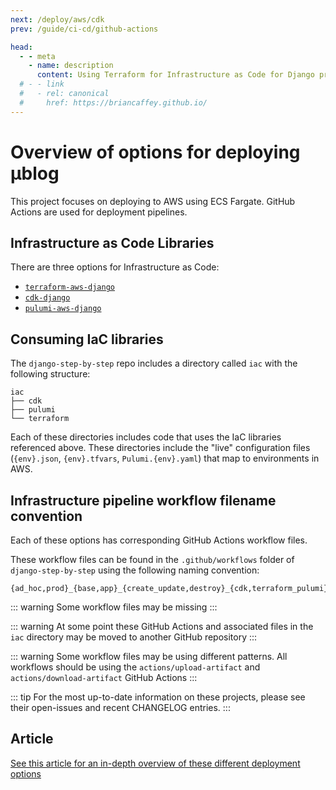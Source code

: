 ```yaml
---
next: /deploy/aws/cdk
prev: /guide/ci-cd/github-actions

head:
  - - meta
    - name: description
      content: Using Terraform for Infrastructure as Code for Django projects
  # - - link
  #   - rel: canonical
  #     href: https://briancaffey.github.io/
---
```


# Overview of options for deploying μblog

This project focuses on deploying to AWS using ECS Fargate. GitHub Actions are used for deployment pipelines.

## Infrastructure as Code Libraries

There are three options for Infrastructure as Code:

- [`terraform-aws-django`](https://github.com/briancaffey/terraform-aws-django)
- [`cdk-django`](https://github.com/briancaffey/cdk-django)
- [`pulumi-aws-django`](https://github.com/briancaffey/pulumi-aws-django)

## Consuming IaC libraries

The `django-step-by-step` repo includes a directory called `iac` with the following structure:

```
iac
├── cdk
├── pulumi
└── terraform
```

Each of these directories includes code that uses the IaC libraries referenced above. These directories include the "live" configuration files (`{env}.json`, `{env}.tfvars`, `Pulumi.{env}.yaml`) that map to environments in AWS.

## Infrastructure pipeline workflow filename convention

Each of these options has corresponding GitHub Actions workflow files.

These workflow files can be found in the `.github/workflows` folder of `django-step-by-step` using the following naming convention:

```
{ad_hoc,prod}_{base,app}_{create_update,destroy}_{cdk,terraform_pulumi}.yml
```

::: warning
Some workflow files may be missing
:::

::: warning
At some point these GitHub Actions and associated files in the `iac` directory may be moved to another GitHub repository
:::

::: warning
Some workflow files may be using different patterns. All workflows should be using the `actions/upload-artifact` and `actions/download-artifact` GitHub Actions
:::

::: tip
For the most up-to-date information on these projects, please see their open-issues and recent CHANGELOG entries.
:::

## Article

[See this article for an in-depth overview of these different deployment options](https://briancaffey.github.io/2023/01/07/i-deployed-the-same-containerized-serverless-django-app-with-aws-cdk-terraform-and-pulumi)
